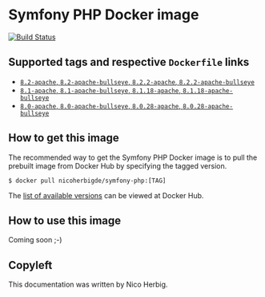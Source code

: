# Symfony PHP Docker image

[![Build Status](https://github.com/nicoherbigio/docker-symfony-php/actions/workflows/build-docker-images.yml/badge.svg)](https://github.com/nicoherbigio/docker-symfony-php/actions/workflows/build-docker-images.yml)

## Supported tags and respective `Dockerfile` links

 * [`8.2-apache`, `8.2-apache-bullseye`, `8.2.2-apache`, `8.2.2-apache-bullseye`](https://github.com/nicoherbigio/docker-symfony-php/blob/main/8.2/debian/apache/default/Dockerfile)
 * [`8.1-apache`, `8.1-apache-bullseye`, `8.1.18-apache`, `8.1.18-apache-bullseye`](https://github.com/nicoherbigio/docker-symfony-php/blob/main/8.1/debian/apache/default/Dockerfile)
 * [`8.0-apache`, `8.0-apache-bullseye`, `8.0.28-apache`, `8.0.28-apache-bullseye`](https://github.com/nicoherbigio/docker-symfony-php/blob/main/8.0/debian/apache/default/Dockerfile)

## How to get this image

The recommended way to get the Symfony PHP Docker image is to pull the prebuilt image from Docker Hub by specifying the tagged version.

```console
$ docker pull nicoherbigde/symfony-php:[TAG]
```

The [list of available versions](https://hub.docker.com/r/nicoherbigde/symfony-php/tags) can be viewed at Docker Hub.

## How to use this image

Coming soon ;-)

## Copyleft

This documentation was written by Nico Herbig.
